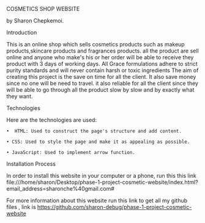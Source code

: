 COSMETICS SHOP WEBSITE

by Sharon Chepkemoi.


Introduction


This is an online shop which sells cosmetics products such as makeup products,skincare products and fragrances products. all the product are sell online and anyone who make's his or her order will be able to receive they product with 3 days of working days. All Grace formulations adhere to strict purity standards and will never contain harsh or toxic ingredients The aim of creating this project is the save on time for all the client. It also save money since no one will be need to travel. it also reliable for all the client since they will be able to go through all the product slow by slow and by exactly what they want.


Technologies

Here are the technologies are used: 

    •  HTML: Used to construct the page's structure and add content.

    • CSS: Used to style the page and make it as appealing as possible.

    • JavaScript: Used to implement arrow function.


Installation Process


In order to install this website in your computer or a phone, run this this link file:///home/sharon/Desktop/phase-1-project-cosmetic-website/index.html?email_address=sharonche%40gmail.com#

For more information about this website run this link to get all my github files , link is https://github.com/sharon-debug/phase-1-project-cosmetic-website
